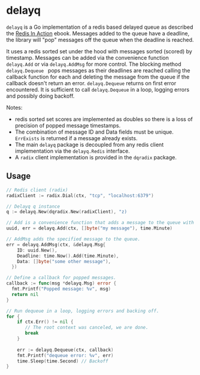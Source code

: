 # delayq

`delayq` is a Go implementation of a redis based delayed queue as described 
the [Redis In Action](https://redis.com/ebook/part-2-core-concepts/chapter-6-application-components-in-redis/6-4-task-queues/6-4-2-delayed-tasks/) ebook. 
Messages added to the queue have a deadline, the library will "pop" messages off the queue when the deadline is reached. 

It uses a redis sorted set under the hood with messages sorted (scored) by timestamp. Messages can be added via the convenience function `delayq.Add` or
via `delayq.AddMsg` for more control. The blocking method `delayq.Dequeue ` pops messages as their deadlines are reached calling the callback
function for each and deleting the message from the queue if the callback doesn't return an error. `delayq.Dequeue` returns on first error encountered. It
is sufficient to call `delayq.Dequeue` in a loop, logging errors and possibly doing backoff. 

Notes:
 - redis sorted set scores are implemented as doubles so there is a loss of precision of popped message timestamps.
 - The combination of message ID and Data fields must be unique. `ErrExists` is returned if a message already exists. 
 - The main `delayq` package is decoupled from any redis client implementation via the `delayq.Redis` interface. 
 - A `radix` client implementation is provided in the `dqradix` package.
 
## Usage

```go
// Redis client (radix)
radixClient := radix.Dial(ctx, "tcp", "localhost:6379")

// Delayq q instance
q := delayq.New(dqradix.New(radixClient), "z)

// Add is a convenience function that adds a message to the queue with a delay; a new random UUID is generated automatically andr returned.
uuid, err = delayq.Add(ctx, []byte("my message"), time.Minute)

// AddMsg adds the specified message to the queue. 
err = delayq.AddMsg(ctx, &delayq.Msg{
    ID: uuid.New(),
    Deadline: time.Now().Add(time.Minute),
    Data: []byte("some other message"), 
  })

// Define a callback for popped messages.
callback := func(msg *delayq.Msg) error {
  fmt.Printf("Popped message: %v", msg)
  return nil
}

// Run dequeue in a loop, logging errors and backing off.
for {
    if ctx.Err() != nil { 
       // The root context was canceled, we are done.
       break
    }
    
    err := delayq.Dequeue(ctx, callback)
    fmt.Printf("dequeue error: %v", err)
    time.Sleep(time.Second) // Backoff
}
```
